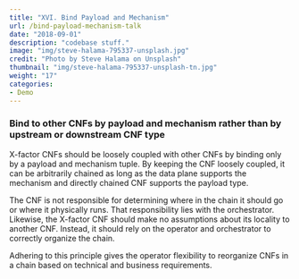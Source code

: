 ```yaml
---
title: "XVI. Bind Payload and Mechanism"
url: /bind-payload-mechanism-talk
date: "2018-09-01"
description: "codebase stuff."
image: "img/steve-halama-795337-unsplash.jpg"
credit: "Photo by Steve Halama on Unsplash"
thumbnail: "img/steve-halama-795337-unsplash-tn.jpg"
weight: "17"
categories:
- Demo
---
```


### Bind to other CNFs by payload and mechanism rather than by upstream or downstream CNF type

X-factor CNFs should be loosely coupled with other CNFs by binding only by a payload and mechanism tuple. By keeping the CNF loosely coupled, it can be arbitrarily chained as long as the data plane supports the mechanism and directly chained CNF supports the payload type.

The CNF is not responsible for determining where in the chain it should go or where it physically runs. That responsibility lies with the orchestrator. Likewise, the X-factor CNF should make no assumptions about its locality to another CNF. Instead, it should rely on the operator and orchestrator to correctly organize the chain.

Adhering to this principle gives the operator flexibility to reorganize CNFs in a chain based on technical and business requirements.
